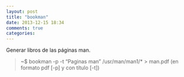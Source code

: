 ```yaml
---
layout: post
title: "bookman"
date: 2013-12-15 18:34
comments: true
categories: 
---
```

Generar libros de las páginas man.

>~$ bookman -p -t “Paginas man” /usr/man/man1/* > man.pdf (en formato pdf [-p] y con título [-t])

